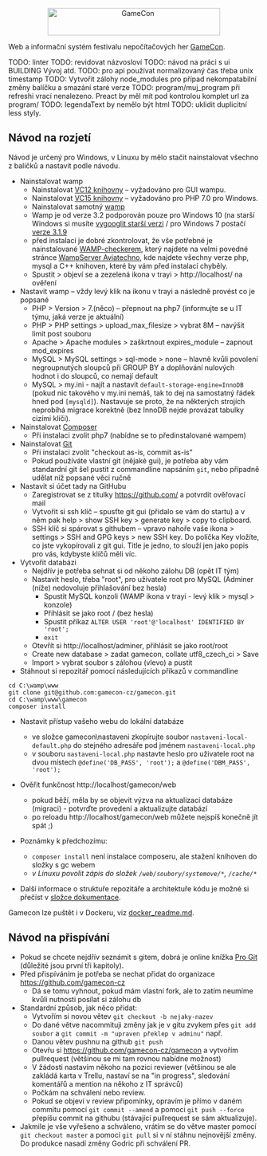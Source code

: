 
<p align="center"><a href="http://gamecon.cz" target="_blank"><img width="346" height="55" src="http://gamecon.cz/soubory/styl/logo-github.png" alt="GameCon"></a></p>

Web a informační systém festivalu nepočítačových her [GameCon](https://gamecon.cz).

TODO: linter
TODO: revidovat názvosloví
TODO: návod na práci s ui BUILDING Vývoj atd.
TODO: pro api používat normalizovaný čas třeba unix timestamp
TODO: Vytvořit zálohy node_modules pro případ nekompatabilní změny balíčku a smazání staré verze
TODO: program/muj_program při refreshi vrací nenalezeno. Preact by měl mít pod kontrolou komplet url za program/
TODO: legendaText by nemělo být html
TODO: uklidit duplicitní less styly.


## Návod na rozjetí

Návod je určený pro Windows, v Linuxu by mělo stačit nainstalovat všechno z balíčků a nastavit podle návodu.

- Nainstalovat wamp
  - Nainstalovat [VC12 knihovny](https://www.microsoft.com/en-us/download/details.aspx?id=30679) – vyžadováno pro GUI wampu.
  - Nainstalovat [VC15 knihovny](https://www.microsoft.com/en-us/download/details.aspx?id=48145) – vyžadováno pro PHP 7.0 pro Windows.
  - Nainstalovat samotný [wamp](http://www.wampserver.com/en/)
  - Wamp je od verze 3.2 podporován pouze pro Windows 10 (na starší Windows si musíte [vygooglit starší verzi](https://www.google.com/search?q=wampserver+older+versions) / pro Windows 7 postačí [verze 3.1.9](https://wampserver.en.uptodown.com/windows/download/2132957)
  - před instalací je dobré zkontrolovat, že vše potřebné je nainstalované [WAMP-checkerem](https://wampserver.aviatechno.net/files/tools/check_vcredist.exe), který najdete na velmi povedné stránce [WampServer Aviatechno](https://wampserver.aviatechno.net/?lang=en), kde najdete všechny verze php, mysql a C++ knihoven, které by vám před instalací chyběly.
  - Spustit > objeví se a zezelená ikona v trayi > http://localhost/ na ověření
- Nastavit wamp – vždy levý klik na ikonu v trayi a následně provést co je popsané
  - PHP > Version > 7.(něco) – přepnout na php7 (informujte se u IT týmu, jaká verze je aktuální)
  - PHP > PHP settings > upload_max_filesize > vybrat 8M – navýšit limit post souboru
  - Apache > Apache modules > zaškrtnout expires_module – zapnout mod_expires
  - MySQL > MySQL settings > sql-mode > none – hlavně kvůli povolení negroupnutých sloupců při GROUP BY a doplňování nulových hodnot i do sloupců, co nemají default
  - MySQL > my.ini - najít a nastavit `default-storage-engine=InnoDB` (pokud nic takového v my.ini nemáš, tak to dej na samostatný řádek hned pod `[mysqld]`). Nastavuje se proto, že na některých strojích neprobíhá migrace korektně (bez InnoDB nejde provázat tabulky cizími klíči).
- Nainstalovat [Composer](https://getcomposer.org/download/)
  - Při instalaci zvolit php7 (nabídne se to předinstalované wampem)
- Nainstalovat [Git](https://git-scm.com/downloads)
  - Při instalaci zvolit "checkout as-is, commit as-is"
  - Pokud používáte vlastní git (nějaké gui), je potřeba aby vám standardní git šel pustit z commandline napsáním `git`, nebo případně udělat níž popsané věci ručně
- Nastavit si účet tady na GitHubu
  - Zaregistrovat se z titulky https://github.com/ a potvrdit ověřovací mail
  - Vytvořit si ssh klíč – spusťte git gui (přidalo se vám do startu) a v něm pak help > show SSH key > generate key > copy to clipboard.
  - SSH klíč si spárovat s githubem – vpravo nahoře vaše ikona > settings > SSH and GPG keys > new SSH key. Do políčka Key vložíte, co jste vykopírovali z git gui. Title je jedno, to slouží jen jako popis pro vás, kdybyste klíčů měli víc.
- Vytvořit databázi
  - Nejdřív je potřeba sehnat si od někoho zálohu DB (opět IT tým)
  - Nastavit heslo, třeba "root", pro uživatele root pro MySQL (Adminer (níže) nedovoluje přihlašování bez hesla)
    - Spustit MySQL konzoli (WAMP ikona v trayi - levý klik > mysql > konzole)
    - Příhlásit se jako root / (bez hesla)
    - Spustit příkaz `ALTER USER 'root'@'localhost' IDENTIFIED BY 'root';`
    - `exit`
  - Otevřít si http://localhost/adminer, přihlásit se jako root/root
  - Create new database > zadat gamecon, collate utf8_czech_ci > Save
  - Import > vybrat soubor s zálohou (vlevo) a pustit
- Stáhnout si repozitář pomocí následujících příkazů v commandline
```
cd C:\wamp\www
git clone git@github.com:gamecon-cz/gamecon.git
cd C:\wamp\www\gamecon
composer install
```
- Nastavit přístup vašeho webu do lokální databáze
  - ve složce gamecon\nastaveni zkopírujte soubor `nastaveni-local-default.php` do stejného adresáře pod jménem `nastaveni-local.php`
  - v souboru `nastaveni-local.php` nastavte heslo pro uživatele root na dvou místech `@define('DB_PASS', 'root');` a `@define('DBM_PASS', 'root');`
- Ověřit funkčnost http://localhost/gamecon/web
  - pokud běží, měla by se objevit výzva na aktualizaci databáze (migraci) - potvrďte provedení a aktualizujte databází
  - po reloadu http://localhost/gamecon/web můžete nejspíš konečně jít spát ;)

- Poznámky k předchozímu:
  - `composer install` není instalace composeru, ale stažení knihoven do složky s gc webem
  - _v Linuxu povolit zápis do složek `/web/soubory/systemove/*`, `/cache/*`_
- Další informace o struktuře repozitáře a architektuře kódu je možné si přečíst v [složce dokumentace](dokumentace).

Gamecon lze puštět i v Dockeru, viz [docker_readme.md](docker_readme.md).

## Návod na přispívání

- Pokud se chcete nejdřív seznámit s gitem, dobrá je online knížka [Pro Git](https://git-scm.com/book/cs/v2) (důležité jsou první tři kapitoly).
- Před přispíváním je potřeba se nechat přidat do organizace https://github.com/gamecon-cz
  - Dá se tomu vyhnout, pokud mám vlastní fork, ale to zatím neumíme kvůli nutnosti posílat si zálohu db
- Standardní způsob, jak něco přidat:
  - Vytvořím si novou větev `git checkout -b nejaky-nazev`
  - Do dané větve nacommituji změny jak je v gitu zvykem přes `git add soubor` a `git commit -m "upraven překlep v adminu"` např.
  - Danou větev pushnu na github `git push`
  - Otevřu si https://github.com/gamecon-cz/gamecon a vytvořím pullrequest (většinou se mi tam rovnou nabídne možnost)
  - V žádosti nastavím někoho na pozici reviewer (většinou se ale zakládá karta v Trellu, nastaví se na "in progress", sledování komentářů a mention na někoho z IT správců)
  - Počkám na schválení nebo review.
  - Pokud se objeví v review připomínky, opravím je přímo v daném commitu pomocí `git commit --amend` a pomoci `git push --force` přepíšu commit na githubu (stávající pullrequest se sám aktualizuje).
- Jakmile je vše vyřešeno a schváleno, vrátím se do větve master pomocí `git checkout master` a pomocí `git pull` si v ní stáhnu nejnovější změny. Do produkce nasadí změny Godric při schválení PR.
